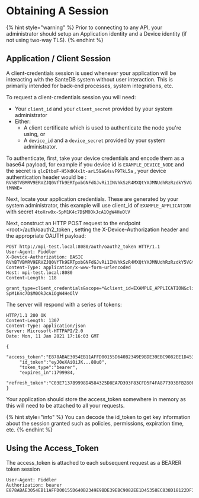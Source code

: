 # Obtaining A Session

{% hint style="warning" %}
Prior to connecting to any API, your administrator should setup an Application identity and a Device identity \(if not using two-way TLS\).
{% endhint %}

## Application / Client Session

A client-credentials session is used whenever your application will be interacting with the SanteDB system without user interaction. This is primarily intended for back-end processes, system integrations, etc.

To request a client-credentials session you will need:

* Your `client_id` and your `client_secret` provided by your system administrator
* Either:
  * A client certificate which is used to authenticate the node you're using, or
  * A `device_id` and a `device_secret` provided by your system administrator.

To authenticate, first, take your device credentials and encode them as a base64 payload, for example if you device id is `EXAMPLE_DEVICE_NODE` and the secret is `qlcEtboF-H5XdK4x1t-arL5GaG4svF9TkL5a` , your device authentication header would be : `RVhBTVBMRV9ERVZJQ0VfTk9ERTpxbGNFdGJvRi1INVhkSzR4MXQtYXJMNUdhRzRzdkY5VGtMNWE=`

Next, locate your application credentials. These are generated by your system administrator, this example will use client\_id of `EXAMPLE_APPLICATION` with secret `4toXrw0x-SpM1K4c7D$M0OkJcA1OgW4HeOlV`

Next, construct an HTTP POST request to the endpoint &lt;root&gt;/auth/oauth2\_token , setting the X-Device-Authorization header and the appropriate OAUTH payload:

```http
POST http://mpi-test.local:8080/auth/oauth2_token HTTP/1.1
User-Agent: Fiddler
X-Device-Authorization: BASIC RVhBTVBMRV9ERVZJQ0VfTk9ERTpxbGNFdGJvRi1INVhkSzR4MXQtYXJMNUdhRzRzdkY5VGtMNWE=
Content-Type: application/x-www-form-urlencoded
Host: mpi-test.local:8080
Content-Length: 118

grant_type=client_credentials&scope=*&client_id=EXAMPLE_APPLICATION&client_secret=4toXrw0x-SpM1K4c7D$M0OkJcA1OgW4HeOlV
```

The server will respond with a series of tokens:

```http
HTTP/1.1 200 OK
Content-Length: 1307
Content-Type: application/json
Server: Microsoft-HTTPAPI/2.0
Date: Mon, 11 Jan 2021 17:16:03 GMT

{
     "access_token":"E878ABAE3054EB11AFFD00155D640B2349E9BDE39EBC9082EE1D45358EC838D18122DF3FC1EFE649858826108F5881C6",
     "id_token":"eyJ0eXAiOiJK...8Ou0",
     "token_type":"bearer",
     "expires_in":1799984,
     "refresh_token":"C03E7137B9998D4584325D8EA7D393F83CFD5F4FA877393BFB280FBE3D0A7A963667E676B6A1ED3357CE2A1B57742D2B"
}
```

Your application should store the access\_token somewhere in memory as this will need to be attached to all your requests. 

{% hint style="info" %}
You can decode the id\_token to get key information about the session granted such as policies, permissions, expiration time, etc.
{% endhint %}

## Using the Access\_Token

The access\_token is attached to each subsequent request as a BEARER token session

```http
User-Agent: Fiddler
Authorization: bearer E878ABAE3054EB11AFFD00155D640B2349E9BDE39EBC9082EE1D45358EC838D18122DF3FC1EFE649858826108F5881C6
```

